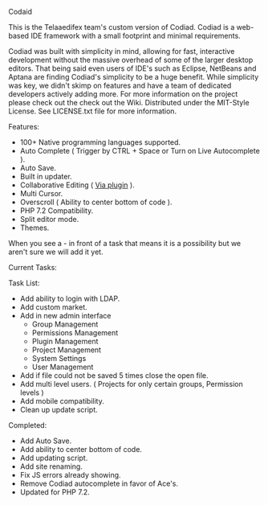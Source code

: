 Codaid

This is the Telaaedifex team's custom version of Codiad.  Codiad is a web-based IDE framework with a small footprint and minimal requirements.

Codiad was built with simplicity in mind, allowing for fast, interactive development without the massive overhead of some of the larger desktop editors. That being said even users of IDE's such as Eclipse, NetBeans and Aptana are finding Codiad's simplicity to be a huge benefit. While simplicity was key, we didn't skimp on features and have a team of dedicated developers actively adding more.
For more information on the project please check out the check out the Wiki.
Distributed under the MIT-Style License. See LICENSE.txt file for more information.

Features:

* 100+ Native programming languages supported.
* Auto Complete ( Trigger by CTRL + Space or Turn on Live Autocomplete ).
* Auto Save.
* Built in updater.
* Collaborative Editing ( [Via plugin](https://gitlab.com/xevidos/codiad-collaborative) ).
* Multi Cursor.
* Overscroll ( Ability to center bottom of code ).
* PHP 7.2 Compatibility.
* Split editor mode.
* Themes.

When you see a - in front of a task that means it is a possibility but we aren't sure we will add it yet.

Current Tasks:

Task List:
  
* Add ability to login with LDAP.
* Add custom market.
* Add in new admin interface
	- Group Management
	- Permissions Management
	- Plugin Management
	- Project Management
	- System Settings
	- User Management
* Add if file could not be saved 5 times close the open file.
* Add multi level users. ( Projects for only certain groups, Permission levels )
* Add mobile compatibility.
* Clean up update script.


Completed:

* Add Auto Save.
* Add ability to center bottom of code.
* Add updating script.
* Add site renaming.
* Fix JS errors already showing.
* Remove Codiad autocomplete in favor of Ace's.
* Updated for PHP 7.2.